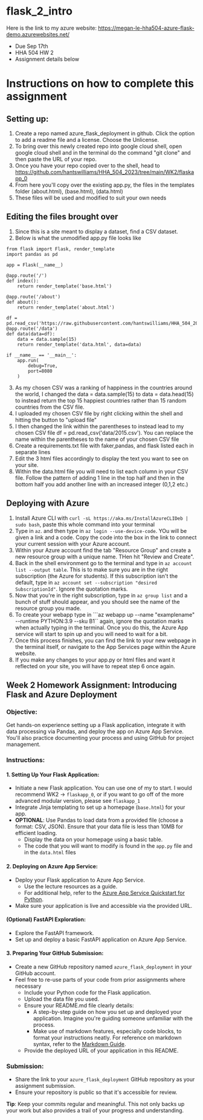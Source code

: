 # flask_2_intro
Here is the link to my azure website: https://megan-le-hha504-azure-flask-demo.azurewebsites.net/
* Due Sep 17th
* HHA 504 HW 2
* Assignment details below

# Instructions on how to complete this assignment
## Setting up:
1. Create a repo named azure_flask_deployment in github. Click the option to add a readme file and a license. Choose the Unlicense.
2. To bring over this newly created repo into google cloud shell, open google cloud shell and in the terminal do the command "git clone" and then paste the URL of your repo. 
3. Once you have your repo copied over to the shell, head to https://github.com/hantswilliams/HHA_504_2023/tree/main/WK2/flaskapp_0
4. From here you'll copy over the existing app.py, the files in the templates folder (about.html), (base.html), (data.html)
5. These files will be used and modified to suit your own needs

## Editing the files brought over
1. Since this is a site meant to display a dataset, find a CSV dataset. 
2. Below is what the unmodified app.py file looks like
```
from flask import Flask, render_template
import pandas as pd

app = Flask(__name__)

@app.route('/')
def index():
    return render_template('base.html')

@app.route('/about')
def about():
    return render_template('about.html')

df = pd.read_csv('https://raw.githubusercontent.com/hantswilliams/HHA_504_2023/main/WK1/data/113243405_StonyBrookSouthamptonHospital_StandardCharges.csv')
@app.route('/data')
def data(data=df):
    data = data.sample(15)
    return render_template('data.html', data=data)

if __name__ == '__main__':
    app.run(
        debug=True,
        port=8080
    )
```
3. As my chosen CSV was a ranking of happiness in the countries around the world, I changed the data = data.sample(15) to  data = data.head(15) to instead return the top 15 happiest countries rather than 15 random countries from the CSV file.
4. I uploaded my chosen CSV file by right clicking within the shell and hitting the button to "upload file"
5. I then changed the link within the parentheses to instead lead to my chosen CSV file df = pd.read_csv('data/2015.csv'). You can replace the name within the parentheses to the name of your chosen CSV file
6. Create a requirements.txt file with faker,pandas, and flask listed each in separate lines
7. Edit the 3 html files accordingly to display the text you want to see on your site.
8. Within the data.html file you will need to list each column in your CSV file. Follow the pattern of adding 1 line in the top half and then in the bottom half you add another line with an increased integer (0,1,2 etc.)

## Deploying with Azure
1. Install Azure CLI with ```curl -sL https://aka.ms/InstallAzureCLIDeb | sudo bash```, paste this whole command into your terminal
2. Type in  ```az```. and then type in ```az login --use-device-code```. YOu will be given a link and a code. Copy the code into the box in the link to connect your current session with your Azure account.
3. Within your Azure account find the tab "Resource Group" and create a new resource group with a unique name. THen hit "Review and Create".
4. Back in the shell environment go to the terminal and type in ```az account list --output table```. This is to make sure you are in the right subscription (the Azure for students). If this subscription isn't the default, type in ```az account set --subscription "desired SubscriptionId"```. Ignore the quotation marks.
5. Now that you're in the right subscription, type in ```az group list``` and a bunch of stuff should appear, and you should see the name of the resource group you made.
6. To create your webapp type in ```az webapp up --name "examplename" --runtime PYTHON:3.9 --sku B1`` again, ignore the quotation marks when actually typing in the terminal. Once you do this, the Azure App service will start to spin up and you will need to wait for a bit.
7. Once this process finishes, you can find the link to your new webpage in the terminal itself, or navigate to the App Services page within the Azure website.
8. If you make any changes to your app.py or html files and want it reflected on your site, you will have to repeat step 6 once again.



## **Week 2 Homework Assignment: Introducing Flask and Azure Deployment**

### **Objective**:
Get hands-on experience setting up a Flask application, integrate it with data processing via Pandas, and deploy the app on Azure App Service. You'll also practice documenting your process and using GitHub for project management.

### **Instructions**:

#### **1. Setting Up Your Flask Application**:
- Initiate a new Flask application. You can use one of my to start. I would recommend WK2 -> `flaskapp_0`, or if you want to go off of the more advanced modular version, please see `flaskapp_1`  
- Integrate Jinja templating to set up a homepage (`base.html`) for your app. 
- **OPTIONAL**: Use Pandas to load data from a provided file (choose a format: CSV, JSON). Ensure that your data file is less than 10MB for efficient loading. 
  - Display the data on your homepage using a basic table.
  - The code that you will want to modify is found in the `app.py` file and in the `data.html` files 

#### **2. Deploying on Azure App Service**:
- Deploy your Flask application to Azure App Service.
  - Use the lecture resources as a guide.
  - For additional help, refer to the [Azure App Service Quickstart for Python](https://learn.microsoft.com/en-us/azure/app-service/quickstart-python).
- Make sure your application is live and accessible via the provided URL. 

#### **(Optional) FastAPI Exploration**:
- Explore the FastAPI framework.
- Set up and deploy a basic FastAPI application on Azure App Service.

#### **3. Preparing Your GitHub Submission**:
- Create a new GitHub repository named `azure_flask_deployment` in your GitHub account.
- Feel free to re-use parts of your code from prior assignments where necessary 
  - Include your Python code for the Flask application.
  - Upload the data file you used.
  - Ensure your README.md file clearly details:
    - A step-by-step guide on how you set up and deployed your application. Imagine you're guiding someone unfamiliar with the process.
    - Make use of markdown features, especially code blocks, to format your instructions neatly. For reference on markdown syntax, refer to the [Markdown Guide](https://www.markdownguide.org/basic-syntax/).
  - Provide the deployed URL of your application in this README.

### **Submission**:
- Share the link to your `azure_flask_deployment` GitHub repository as your assignment submission.
- Ensure your repository is public so that it's accessible for review.

**Tip**: Keep your commits regular and meaningful. This not only backs up your work but also provides a trail of your progress and understanding.
